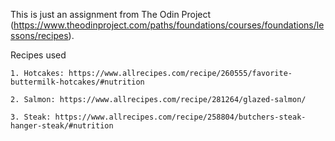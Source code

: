 This is just an assignment from The Odin Project (https://www.theodinproject.com/paths/foundations/courses/foundations/lessons/recipes).

Recipes used

    1. Hotcakes: https://www.allrecipes.com/recipe/260555/favorite-buttermilk-hotcakes/#nutrition
    
    2. Salmon: https://www.allrecipes.com/recipe/281264/glazed-salmon/

    3. Steak: https://www.allrecipes.com/recipe/258804/butchers-steak-hanger-steak/#nutrition